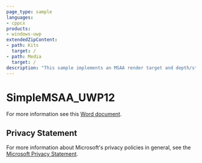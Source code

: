 ```yaml
---
page_type: sample
languages:
- cppcx
products:
- windows-uwp
extendedZipContent:
- path: Kits
  target: /
- path: Media
  target: /
description: "This sample implements an MSAA render target and depth/stencil buffer for a 3D scene using DirectX 12 in a Universal Windows Platform (UWP) app."
---
```


# SimpleMSAA_UWP12

For more information see this [Word document](https://github.com/microsoft/Xbox-ATG-Samples/blob/master/UWPSamples/IntroGraphics/SimpleMSAA_UWP12/Readme.docx).

## Privacy Statement

For more information about Microsoft's privacy policies in general, see the [Microsoft Privacy Statement](https://privacy.microsoft.com/en-us/privacystatement/).
